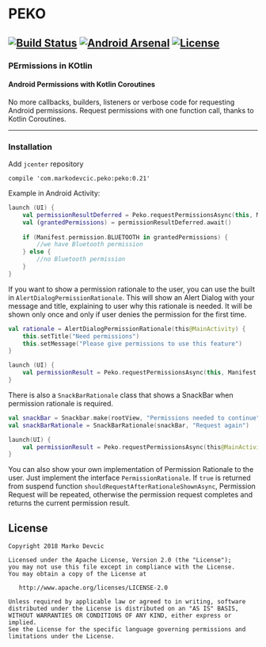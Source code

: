# PEKO

[![Build Status](https://travis-ci.org/deva666/Peko.svg?branch=master)](https://travis-ci.org/deva666/Peko) [![Android Arsenal](https://img.shields.io/badge/Android%20Arsenal-Peko-blue.svg?style=flat)](https://android-arsenal.com/details/1/6861) [![License](https://img.shields.io/badge/License-Apache%202.0-blue.svg)](https://opensource.org/licenses/Apache-2.0)
---
### PErmissions in KOtlin

#### Android Permissions with Kotlin Coroutines
No more callbacks, builders, listeners or verbose code for requesting Android permissions.
Request permissions with one function call, thanks to Kotlin Coroutines.

***

### Installation

Add `jcenter` repository

```
compile 'com.markodevcic.peko:peko:0.21'
```

Example in Android Activity:
```kotlin
launch (UI) {
    val permissionResultDeferred = Peko.requestPermissionsAsync(this, Manifest.permission.BLUETOOTH, Manifest.permission.WRITE_EXTERNAL_STORAGE) 
    val (grantedPermissions) = permissionResultDeferred.await()
    
    if (Manifest.permission.BLUETOOTH in grantedPermissions) {
        //we have Bluetooth permission
    } else {
        //no Bluetooth permission
    }
}
```

If you want to show a permission rationale to the user, you can use the built in `AlertDialogPermissionRationale`. This will show an Alert Dialog with your message and title, explaining to user why this rationale is needed. It will be shown only once and only if user denies the permission for the first time.

```kotlin
val rationale = AlertDialogPermissionRationale(this@MainActivity) {
    this.setTitle("Need permissions")
    this.setMessage("Please give permissions to use this feature")	
}

launch (UI) {
    val permissionResult = Peko.requestPermissionsAsync(this, Manifest.permission.BLUETOOTH, rationale = rationale).await()
}
```

There is also a `SnackBarRationale` class that shows a SnackBar when permission rationale is required.

```kotlin
val snackBar = Snackbar.make(rootView, "Permissions needed to continue", Snackbar.LENGTH_LONG)
val snackBarRationale = SnackBarRationale(snackBar, "Request again")

launch(UI) {
    val permissionResult = Peko.requestPermissionsAsync(this@MainActivity, *permissions, rationale = snackBarRationale).await()
}
```

You can also show your own implementation of Permission Rationale to the user. Just implement the interface `PermissionRationale`. If `true` is returned from suspend function `shouldRequestAfterRationaleShownAsync`, Permission Request will be repeated, otherwise the permission request completes and returns the current permission result.


## License
```text
Copyright 2018 Marko Devcic

Licensed under the Apache License, Version 2.0 (the "License");
you may not use this file except in compliance with the License.
You may obtain a copy of the License at

   http://www.apache.org/licenses/LICENSE-2.0

Unless required by applicable law or agreed to in writing, software
distributed under the License is distributed on an "AS IS" BASIS,
WITHOUT WARRANTIES OR CONDITIONS OF ANY KIND, either express or implied.
See the License for the specific language governing permissions and
limitations under the License.
```